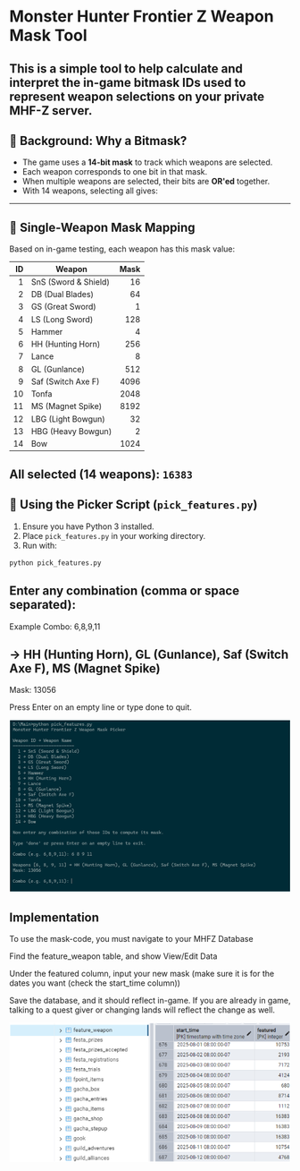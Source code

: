 # Monster Hunter Frontier Z Weapon Mask Tool

This is a simple tool to help calculate and interpret the in-game **bitmask IDs** used to represent weapon selections on your private MHF-Z server.
---
## 📖 Background: Why a Bitmask?

- The game uses a **14-bit mask** to track which weapons are selected.  
- Each weapon corresponds to one bit in that mask.  
- When multiple weapons are selected, their bits are **OR'ed** together.  
- With 14 weapons, selecting all gives:  
---
## 🔢 Single-Weapon Mask Mapping

Based on in-game testing, each weapon has this mask value:

| ID | Weapon              | Mask  |
|---:|---------------------|------:|
|  1 | SnS (Sword & Shield)|    16 |
|  2 | DB (Dual Blades)    |    64 |
|  3 | GS (Great Sword)    |     1 |
|  4 | LS (Long Sword)     |   128 |
|  5 | Hammer              |     4 |
|  6 | HH (Hunting Horn)   |   256 |
|  7 | Lance               |     8 |
|  8 | GL (Gunlance)       |   512 |
|  9 | Saf (Switch Axe F)  |  4096 |
| 10 | Tonfa               |  2048 |
| 11 | MS (Magnet Spike)   |  8192 |
| 12 | LBG (Light Bowgun)  |    32 |
| 13 | HBG (Heavy Bowgun)  |     2 |
| 14 | Bow                 |  1024 |

**All selected (14 weapons):** `16383`
---
## 🚀 Using the Picker Script (`pick_features.py`)

1. Ensure you have Python 3 installed.  
2. Place `pick_features.py` in your working directory.  
3. Run with:  

```bash
python pick_features.py
```
## Enter any combination (comma or space separated):
Example Combo: 6,8,9,11
## → HH (Hunting Horn), GL (Gunlance), Saf (Switch Axe F), MS (Magnet Spike)
Mask: 13056

Press Enter on an empty line or type done to quit.

![Weapon Mask Picker Screenshot](Asset/Asset.png)

## Implementation
To use the mask-code, you must navigate to your MHFZ Database

Find the feature_weapon table, and show View/Edit Data

Under the featured column, input your new mask (make sure it is for the dates you want (check the start_time column))

Save the database, and it should reflect in-game. If you are already in game, talking to a quest giver or changing lands will reflect the change as well.

![DB Screenshot](Asset/Features.png)

